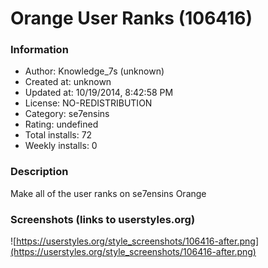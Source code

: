 # Orange User Ranks (106416)

### Information
- Author: Knowledge_7s (unknown)
- Created at: unknown
- Updated at: 10/19/2014, 8:42:58 PM
- License: NO-REDISTRIBUTION
- Category: se7ensins
- Rating: undefined
- Total installs: 72
- Weekly installs: 0


### Description
Make all of the user ranks on se7ensins Orange


### Screenshots (links to userstyles.org)
![https://userstyles.org/style_screenshots/106416-after.png](https://userstyles.org/style_screenshots/106416-after.png)


